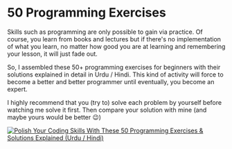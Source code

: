 # 50 Programming Exercises
Skills such as programming are only possible to gain via practice. Of course, you learn from books and lectures but if there's no implementation of what you learn, no matter how good you are at learning and remembering your lesson, it will just fade out.

So, I assembled these 50+ programming exercises for beginners with their solutions explained in detail in Urdu / Hindi. This kind of activity will force to become a better and better programmer until eventually, you become an expert.

I highly recommend that you (try to) solve each problem by yourself before watching me solve it first. Then compare your solution with mine (and maybe yours would be better 😉)

[![Polish Your Coding Skills With These 50 Programming Exercises & Solutions Explained (Urdu / Hindi)](https://user-images.githubusercontent.com/85332859/236118655-54eec408-083e-41d7-93ba-8c49fb711a45.png)](https://www.youtube.com/watch?v=RuoeZTrHjrc)
